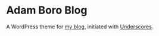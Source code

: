 # Adam Boro Blog

A WordPress theme for [my blog](http://adamboro.com/blog/), initiated with [Underscores](http://underscores.me/).
